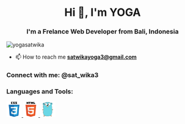 <h1 align="center">Hi 👋, I'm YOGA</h1>
<h3 align="center">I'm a Frelance Web Developer from Bali, Indonesia</h3>

<p align="left"> <img src="https://komarev.com/ghpvc/?username=yogasatwika&label=Profile%20views&color=0e75b6&style=flat" alt="yogasatwika" /> </p>

- 📫 How to reach me **satwikayoga3@gmail.com**

<h3 align="left">Connect with me: @sat_wika3</h3>
<p align="left">
</p>

<h3 align="left">Languages and Tools:</h3>
<p align="left"> <a href="https://www.w3schools.com/css/" target="_blank" rel="noreferrer"> <img src="https://raw.githubusercontent.com/devicons/devicon/master/icons/css3/css3-original-wordmark.svg" alt="css3" width="40" height="40"/> </a> <a href="https://www.w3.org/html/" target="_blank" rel="noreferrer"> <img src="https://raw.githubusercontent.com/devicons/devicon/master/icons/html5/html5-original-wordmark.svg" alt="html5" width="40" height="40"/> </a> <a href="https://golang.org" target="_blank" rel="noreferrer"> <img src="https://raw.githubusercontent.com/devicons/devicon/master/icons/go/go-original.svg" alt="go" width="40" height="40"/> </a></p>
